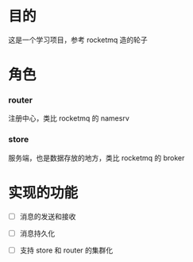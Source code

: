 # 目的

这是一个学习项目，参考 rocketmq 造的轮子



# 角色



### router

注册中心，类比 rocketmq 的 namesrv



### store

服务端，也是数据存放的地方，类比 rocketmq 的 broker



# 实现的功能



- [ ] 消息的发送和接收
- [ ] 消息持久化
- [ ] 支持 store 和 router 的集群化





